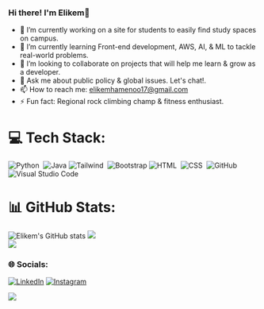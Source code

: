 ### Hi there! I'm Elikem👋

- 🔭 I’m currently working on a site for students to easily find study spaces on campus.
- 🌱 I’m currently learning Front-end development, AWS, AI, & ML to tackle real-world problems.
- 👯 I’m looking to collaborate on projects that will help me learn & grow as a developer.
- 💬 Ask me about public policy & global issues. Let's chat!.
- 📫 How to reach me: elikemhamenoo17@gmail.com
- ⚡ Fun fact: Regional rock climbing champ & fitness enthusiast.
<!--
**elikem1z/elikem1z** is a ✨ _special_ ✨ repository because its `README.md` (this file) appears on your GitHub profile.

-->


# 💻 Tech Stack:
![Python](https://img.shields.io/badge/-Python-05122A?style=flat&logo=python)&nbsp;
![Java](https://img.shields.io/badge/java-%23ED8B00.svg?style=for-the-badge&logo=openjdk&logoColor=white)
![Tailwind](https://img.shields.io/badge/-tailwindcss-05122A?style=flat&logo=tailwindcss)&nbsp;
![Bootstrap](https://img.shields.io/badge/-Bootstrap-05122A?style=flat&logo=bootstrap&logoColor=563D7C)
![HTML](https://img.shields.io/badge/-HTML-05122A?style=flat&logo=HTML5)&nbsp;
![CSS](https://img.shields.io/badge/-CSS-05122A?style=flat&logo=CSS3&logoColor=1572B6)&nbsp;
![GitHub](https://img.shields.io/badge/-GitHub-05122A?style=flat&logo=github)&nbsp;
![Visual Studio Code](https://img.shields.io/badge/-Visual%20Studio%20Code-05122A?style=flat&logo=visual-studio-code&logoColor=007ACC)&nbsp;

# 📊 GitHub Stats:
![Elikem's GitHub stats](https://github-readme-stats.vercel.app/api?username=elikem1z&theme=dark&show_icons=true)
![](https://github-readme-streak-stats.herokuapp.com/?user=elikem1z&theme=react&hide_border=false)<br/>
![](https://github-readme-stats.vercel.app/api/top-langs/?username=elikem1z&theme=react&hide_border=false&include_all_commits=true&count_private=false&layout=compact)


### 🌐 Socials:
[![LinkedIn](https://img.shields.io/badge/LinkedIn-%230077B5.svg?logo=linkedin&logoColor=white)](https://linkedin.com/in/elikemhamenoo) [![Instagram](https://img.shields.io/badge/Instagram-%23E4405F.svg?logo=Instagram&logoColor=white)](https://instagram.com/elikem.hy)  



[![](https://visitcount.itsvg.in/api?id=elikem1z&icon=0&color=0)](https://visitcount.itsvg.in)
